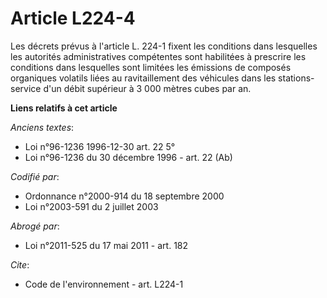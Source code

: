 # Article L224-4

Les décrets prévus à l'article L. 224-1 fixent les conditions dans lesquelles les autorités administratives compétentes sont
habilitées à prescrire les conditions dans lesquelles sont limitées les émissions de composés organiques volatils liées au
ravitaillement des véhicules dans les stations-service d'un débit supérieur à 3 000 mètres cubes par an.

**Liens relatifs à cet article**

_Anciens textes_:

  - Loi n°96-1236 1996-12-30 art. 22 5°
  - Loi n°96-1236 du 30 décembre 1996 - art. 22 (Ab)

_Codifié par_:

  - Ordonnance n°2000-914 du 18 septembre 2000
  - Loi n°2003-591 du 2 juillet 2003

_Abrogé par_:

  - Loi n°2011-525 du 17 mai 2011 - art. 182

_Cite_:

  - Code de l'environnement - art. L224-1
